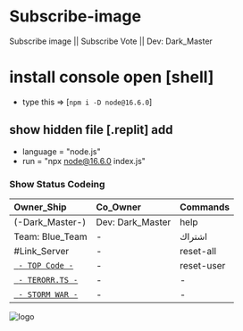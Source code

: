 # Subscribe-image
Subscribe image || Subscribe Vote || Dev: Dark_Master


# install console open [shell]
- type this => [`npm i -D node@16.6.0`]

## show hidden file [.replit] add 
- language = "node.js"
- run = "npx node@16.6.0 index.js"

### Show Status Codeing
| Owner_Ship | Co_Owner | Commands |
|:-----------|:---------|:---------|
| (-Dark_Master-) | Dev: Dark_Master | help |
| Team: Blue_Team | - | اشتراك |
| #Link_Server | - | reset-all |
| [` - TOP Code -`](https://discord.com/invite/kXhcg9bGyD) | - | reset-user |
| [` - TERORR.TS -`](https://discord.com/invite/depHbEZYGH) | - | - |
| [` - STORM WAR -`](https://discord.com/invite/N3seVTYZmw) | - | - |

![logo](https://media.discordapp.net/ephemeral-attachments/996541857368657950/996638027868799106/Desktop_Capture.png?width=403&height=468)
